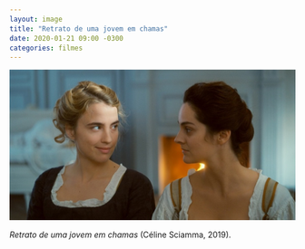 ```yaml
---
layout: image
title: "Retrato de uma jovem em chamas"
date: 2020-01-21 09:00 -0300
categories: filmes
---
```

<p><picture>
	<source media="(max-width: 480px)" srcset="/assets/retrato-de-uma-jovem-em-chamas-480.jpg" />
	<img src="/assets/retrato-de-uma-jovem-em-chamas.jpg" alt="Quadro do filme Retrato de uma jovem em chamas." />
</picture></p>

_Retrato de uma jovem em chamas_ (Céline Sciamma, 2019).
